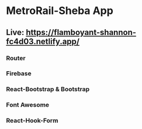 # MetroRail-Sheba App

## Live: https://flamboyant-shannon-fc4d03.netlify.app/

### Router

### Firebase

### React-Bootstrap & Bootstrap

### Font Awesome

### React-Hook-Form
